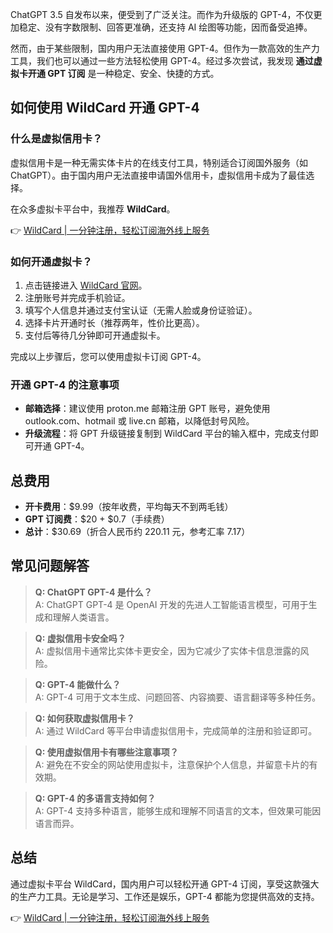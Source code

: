 ChatGPT 3.5 自发布以来，便受到了广泛关注。而作为升级版的 GPT-4，不仅更加稳定、没有字数限制、回答更准确，还支持 AI 绘图等功能，因而备受追捧。

然而，由于某些限制，国内用户无法直接使用 GPT-4。但作为一款高效的生产力工具，我们也可以通过一些方法轻松使用 GPT-4。经过多次尝试，我发现 **通过虚拟卡开通 GPT 订阅** 是一种稳定、安全、快捷的方式。

## 如何使用 WildCard 开通 GPT-4

### 什么是虚拟信用卡？

虚拟信用卡是一种无需实体卡片的在线支付工具，特别适合订阅国外服务（如 ChatGPT）。由于国内用户无法直接申请国外信用卡，虚拟信用卡成为了最佳选择。

在众多虚拟卡平台中，我推荐 **WildCard**。

👉 [WildCard | 一分钟注册，轻松订阅海外线上服务](https://bit.ly/bewildcard)

### 如何开通虚拟卡？

1. 点击链接进入 [WildCard 官网](https://bit.ly/bewildcard)。
2. 注册账号并完成手机验证。
3. 填写个人信息并通过支付宝认证（无需人脸或身份证验证）。
4. 选择卡片开通时长（推荐两年，性价比更高）。
5. 支付后等待几分钟即可开通虚拟卡。

完成以上步骤后，您可以使用虚拟卡订阅 GPT-4。

### 开通 GPT-4 的注意事项

- **邮箱选择**：建议使用 proton.me 邮箱注册 GPT 账号，避免使用 outlook.com、hotmail 或 live.cn 邮箱，以降低封号风险。
- **升级流程**：将 GPT 升级链接复制到 WildCard 平台的输入框中，完成支付即可开通 GPT-4。

## 总费用

- **开卡费用**：$9.99（按年收费，平均每天不到两毛钱）
- **GPT 订阅费**：$20 + $0.7（手续费）
- **总计**：$30.69（折合人民币约 220.11 元，参考汇率 7.17）

## 常见问题解答

> **Q: ChatGPT GPT-4 是什么？**  
> A: ChatGPT GPT-4 是 OpenAI 开发的先进人工智能语言模型，可用于生成和理解人类语言。

> **Q: 虚拟信用卡安全吗？**  
> A: 虚拟信用卡通常比实体卡更安全，因为它减少了实体卡信息泄露的风险。

> **Q: GPT-4 能做什么？**  
> A: GPT-4 可用于文本生成、问题回答、内容摘要、语言翻译等多种任务。

> **Q: 如何获取虚拟信用卡？**  
> A: 通过 WildCard 等平台申请虚拟信用卡，完成简单的注册和验证即可。

> **Q: 使用虚拟信用卡有哪些注意事项？**  
> A: 避免在不安全的网站使用虚拟卡，注意保护个人信息，并留意卡片的有效期。

> **Q: GPT-4 的多语言支持如何？**  
> A: GPT-4 支持多种语言，能够生成和理解不同语言的文本，但效果可能因语言而异。

## 总结

通过虚拟卡平台 WildCard，国内用户可以轻松开通 GPT-4 订阅，享受这款强大的生产力工具。无论是学习、工作还是娱乐，GPT-4 都能为您提供高效的支持。

👉 [WildCard | 一分钟注册，轻松订阅海外线上服务](https://bit.ly/bewildcard)